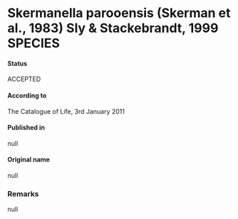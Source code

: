 # Skermanella parooensis (Skerman et al., 1983) Sly & Stackebrandt, 1999 SPECIES

#### Status
ACCEPTED

#### According to
The Catalogue of Life, 3rd January 2011

#### Published in
null

#### Original name
null

### Remarks
null